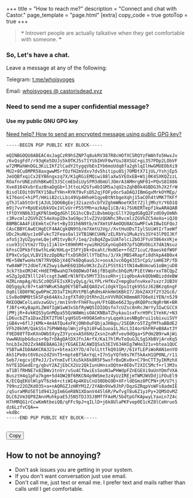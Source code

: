 +++
title = "How to reach me?"
description = "Connect and chat with Castor."
page_template = "page.html"
[extra]
copy_code = true
gotoTop = true
+++
<blockquote>
❝ Introvert people are actually talkative when they get comfortable with someone. ❞
</blockquote>

### So, Let's have a chat.

Leave a message at any of the following:
<p>Telegram: <a href="https://t.me/whoisyoges" title="Telegram" class="social" target="_blank" rel="noopener noreferrer">t.me/whoisyoges</a></p>
<p>Email: <a href="mailto:whoisyoges@castorisdead.xyz" target="_blank" rel="noopener noreferrer" class="social">whoisyoges @ castorisdead.xyz</a></p>

### Need to send me a super confidential message?

#### Use my public GNU GPG key

[Need help? How to send an encrypted message using public GPG key?](/blog/encrypt-and-decrypt-a-file-using-gpg-keys)

<div class="highlight">
<pre><code id="mypubgpgkey">-----BEGIN PGP PUBLIC KEY BLOCK-----<br>
mQINBGOQU8ABEAC4xJagCzR9hSZNP7q8ukRV387R8cHOfXCSRQYzFWAhfo5HwxJv
/6vQsgFdf/r93qKe5DUJs5k0TKJ5sT1YSbIHVF0wYUuJ8XSGC+gi357PDp2LObVF
w72MMahWnDGL3KiLIKf2lCadY2tygqVbEnIYb6moUdq8fa2ghlqIlHwGMUEObXi9
MU2+8Cu8MPR58axgwwM5rfOzfH2mVdxv7dv5hitipu8Sj7OMDtX71jUL/YshjEp5
JeUQBfxqiCx2EYB6ngxzq7X/K1gRGiEMQiwi88laXwSYEOxEB+W1j0K4SXKQZzzL
ROafnrUNEzdVhBKw0I3JSCcmEbdiUySFM3d6mUlJOmrA3AMHrgNF01+PQvS8I886
Xve8164XvbrEuzBnaDgGb+l3ttoLH2Gfu4bIGM5aJqU2sZqhB0k4GBDG3hJX2frW
BisdlEOit0VTKY15BufYHn+RYKf9vFsD52qjFOFydorSaDAQJIBmGgxMrkOYMEp/
kI76onC+hiPT/HHiiB2cLLbi49Vp4HheH1qyeBtNtbgeXqhj15aCOh4tVMK7TKFf
gThJlab5tOrEjAJULIQO6BgEej32iazn5cbfVZghmWNoetK5t7ZjljMhzY/Y6D1Q
m9j7vvY+RpUExUbkVOx1VCvUrrPSSYMh+azkApIiCB/4i7SU6ERTepf1kwARAQAB
tFtDYXN0b3IgKFNlbmQgdGhlIG1hcCBvZiBvbmUgcGllY2UgdG8gQ2FzdG9yOmNh
c3RvcmlzZGVhZC54eXopIDx3aG9pc3lvZ2VzQGNhc3RvcmlzZGVhZC54eXo+iQJO
BBMBCAA4FiEEmktxCFet+ByIO1h6N9tb/m7XmtUFAmOQU8ACGwMFCwkIBwIGFQoJ
CAsCBBYCAwECHgECF4AACgkQN9tb/m7XmtUJVg//XvtHuUDsTIylSUiWtIrTaeWf
UDc2kuNUyc1e0FukcT2FeasOal1VTB1NKCUHN/zELRbYu1MuAzVs3SY43lP0IJKf
afoSj3yUZpyneLQejxM1tvyBcF/1eq/2sBq4Zgw1UATelci2bOJFYuV3864xVKje
cux93jCVtm2rTDyiIjAlU+t09HhMt+ywiRH2GXynGqO497pfSQRVObiX7dA1Nsuz
kFnsCOPkbft6wthLeW/KHLq+ISFYjDk+Dxaht/HxNSe++fdZ71cuC/0aesk6fW9F
EP9xCvSpLVLBV19zzDpDNzftxDSRdXllYTbEhs/3/XkjMBS4Rapfi8dhkpA4B0x4
ME+58WfwoHxtN77RVQ6bjX4Q7k6Dq6auSJc+oosAJvc6Qg43I5rCpS/imHE3P/fD
Yw04WP7t2dUeT/KZ5wyidwHE6Q1D6u9K3cZuZiPSSt61ttN14wBUmcwG1oBmjuD8
3ck7tbxOMJ4C+HdETMBwahQ7k08DWuOfA6jfBSqUhcbhQzM/PiEtVWorxxT8CQpZ
mSZgJpOZ9lll24lcsgt3wWErNlNfEv5MYT33ssoRh+j1iq0bxAvkQObWBizddeBW
HZRLnmpAg/0i5Cz0QSFEIsXR1yQyLg/kLYPLrHfKvZ+mpgDafnvHxe7sxzrJUB3V
OQ5gqyk/07+ta8YWRuK5Ag0EY5BTwAEQAO2vCiOgkYIpu1tgk95SzJ62BKzq6ngF
Oq0il8D0FNCgw0PmC2D3aTIHiRVtPBlqRdHsAhkHmSKBhI7/JbkZ4X3f2Y32Gc6/
LSvBo0NM0tSkSFqk64AXsJzgfXTd0jOtRhn2LnVVVROCH8mmAR7O6eXiYEN/n5J9
RKEOQWCelLaUvzwGUvj/mn1Vn9rFhHFhuyH/FtGBbe6623pydKQ8PncNgRrNK+BR
fJBfs+KyBapXLZW4fIgW1wW3xSbfRyWQ5IDIDQsfo7cUZsc8nRcJWrYy3IwCGCCX
jPMjjR+4vkKQS5yGnMOpa55QzWAWmisOACKNBaTZhykau1sxFxrH9Pc1YekK/+N3
LD6ucbZTa1DaxZEKT2TU6lyqHSUS+H9OASmhsryLqqekiesNBg0rui1sbixuiSVY
jGB4v+6flJjKMk+4m4ATQu4xFKjONh0uFQbjaJH8gu/25EQKro5TZgfMfhaBBdE2
VFh20khM/QakSSs7SPHW84plWnjzFq3i0FwG1uoa1LJ6cL3I4or6hFRFeB8Axt3Y
F9ED80TfDxKXnOWb5XyyZ3YycexA5X6HzZxsn2naRfveu9dQga+SPdm2B9rwAjWi
VwwNUUpbGduzs+9p7rDAgQAtDXJfnJArfX/Ka17hlMvToQuGJLSgSXbBVjArxKq5
hnLbIe202Zx9ABEBAAGJAjYEGAEIACAWIQSaS3EIV634HIg7WHo321v+btea1QUC
Y5BTwAIbDAAKCRA321v+btea1XY7D/47olLttTkQ91GM//61VfLEPiWoRAN1enYO
AkS1Pe0st6V6zo2dZVnT5+mpteBf5AxYqL+I7nSyYQfm9s7Kf5kAxH1QP0NL/r11
Seb7/egcvjEPeJJ/IvYnmIvFlXu5kX6k8R5F5wxfrBxQKv0x+C79nCTT3yIKMzhX
hVfE1DGedErg/qbvY2AZjEbCX2Uz2QkIunUHnsxOQtm+0E0vT2XIC5Mcf+rl3M3s
aT1BlfRHNE7x8ZBWv1tnVr/vSu4CfUwiEsSooN1wPHWdpFZnEGEXi9aUnYDmfVXA
BusztH4q1pFa7kgm+5d4OW2Bf6RKCN4p9WSme3z4yUzIREjmTWMJWVDdjiFOuEl9
K/ECQqEKUlWlpVT6zk6+ctiWI4p4KOiCnU30DbG9D+XFrldEGmz8PCPN+jM/U7tj
799nz22OZKd035+a+nAQRGZJzHRYM1Z/2YABn9Vw9JhP/DqzGZRqpVsWFs8admIE
/q5uraMRU5ET1d9412gIm6GeR8N1XDanV445l6R/PwfvgT8u6Z1yzPy+2QM5OvMZ
DLC62Vm3QP8ZAnnMuhkpaE5J5N5TDJ35J8MffFAeM/5bdtpGfKApwyLYaxLn7Z4c
H7hMRQG1rCcwKmNtbeiQB/qFFc9pJ+qILlD+j6k8UlaPKFvep0E1cKZ8lCeHruo5
dz6LzfvCQA==
=kdBc
-----END PGP PUBLIC KEY BLOCK-----

</code>
<button id="mypubgpgkeybtn" type="button" onclick="copyCode('mypubgpgkey','mypubgpgkeybtn')" value="click">Copy</button>
</pre>
</div>

## How to not be annoying?

- Don't ask issues you are getting in your system.
- If you don't want conversation just use email.
- Don't call me, just text or email me. I prefer text and mails rather than calls until I get comfortable.